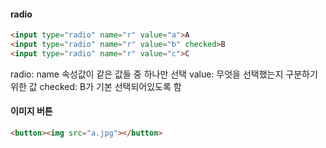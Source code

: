 #### radio
```html
<input type="radio" name="r" value="a">A
<input type="radio" name="r" value="b" checked>B
<input type="radio" name="r" value="c">C
```
radio: name 속성값이 같은 값들 중 하나만 선택
value: 무엇을 선택했는지 구분하기 위한 값
checked: B가 기본 선택되어있도록 함


#### 이미지 버튼
```html
<button><img src="a.jpg"></button>
```
<!--stackedit_data:
eyJoaXN0b3J5IjpbLTQ2ODIxMTc1OCwtMTE2NDEzNDQ4Ml19
-->